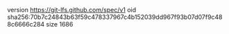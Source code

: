 version https://git-lfs.github.com/spec/v1
oid sha256:70b7c24843b63f59c478337967c4b152039dd967f93b07d07f9c488c6666c284
size 1686
